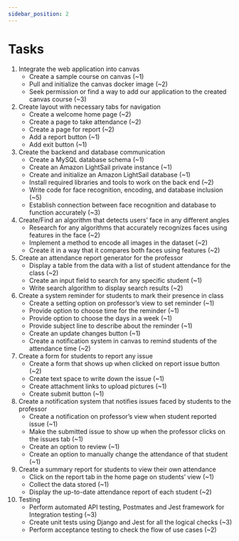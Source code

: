 ```yaml
---
sidebar_position: 2
---
```


# Tasks

1.	Integrate the web application into canvas
    *	Create a sample course on canvas (~1)
    *	Pull and initialize the canvas docker image (~2)
    *	Seek permission or find a way to add our application to the created canvas course (~3)
2.	Create layout with necessary tabs for navigation
    *	Create a welcome home page (~2)
    *	Create a page to take attendance (~2)
    *	Create a page for report (~2)
    *	Add a report button (~1)
    *	Add exit button (~1)
3.	Create the backend and database communication 
    *	Create a MySQL database schema (~1)
    *	Create an Amazon LightSail private instance (~1)
    *	Create and initialize an Amazon LightSail database (~1)
    *	Install required libraries and tools to work on the back end (~2)
    *	Write code for face recognition, encoding, and database inclusion (~5)
    *	Establish connection between face recognition and database to function accurately (~3)
4.	Create/Find an algorithm that detects users’ face in any different angles
    *	Research for any algorithms that accurately recognizes faces using features in the face (~2)
    *	Implement a method to encode all images in the dataset (~2)
    *	Create it in a way that it compares both faces using features (~2)
5.	Create an attendance report generator for the professor
    *	Display a table from the data with a list of student attendance for the class (~2)
    *	Create an input field to search for any specific student (~1)
    *	Write search algorithm to display search results (~2)
6.	Create a system reminder for students to mark their presence in class
    *	Create a setting option on professor’s view to set reminder (~1)
    *	Provide option to choose time for the reminder (~1)
    *	Provide option to choose the days in a week (~1)
    *	Provide subject line to describe about the reminder (~1)
    *	Create an update changes button (~1)
    *	Create a notification system in canvas to remind students of the attendance time (~2)
7.	Create a form for students to report any issue
    *	Create a form that shows up when clicked on report issue button (~2)
    *	Create text space to write down the issue (~1)
    *	Create attachment links to upload pictures (~1)
    *	Create submit button (~1)
8.	Create a notification system that notifies issues faced by students to the professor
    *	Create a notification on professor’s view when student reported issue (~1)
    *	Make the submitted issue to show up when the professor clicks on the issues tab (~1)
    *	Create an option to review (~1)
    *	Create an option to manually change the attendance of that student (~1)
9.	Create a summary report for students to view their own attendance
    *	Click on the report tab in the home page on students’ view (~1)
    *	Collect the data stored (~1)
    *	Display the up-to-date attendance report of each student (~2)
10.	Testing
    *	Perform automated API testing, Postmates and Jest framework for Integration testing (~3)
    *	Create unit tests using Django and Jest for all the logical checks (~3)
    *	Perform acceptance testing to check the flow of use cases (~2)
